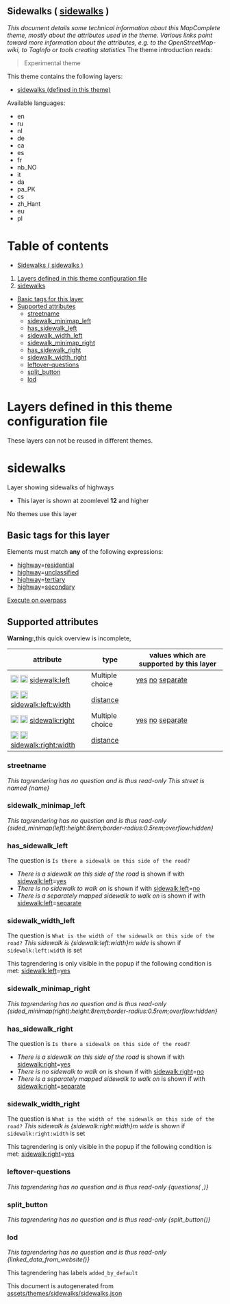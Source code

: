 [//]: # (WARNING: this file is automatically generated. Please find the sources at the bottom and edit those sources)

## Sidewalks ( [sidewalks](https://mapcomplete.org/sidewalks) )
_This document details some technical information about this MapComplete theme, mostly about the attributes used in the theme. Various links point toward more information about the attributes, e.g. to the OpenStreetMap-wiki, to TagInfo or tools creating statistics_
The theme introduction reads:

> Experimental theme

This theme contains the following layers:


 - [sidewalks (defined in this theme)](#sidewalks)


Available languages:


 - en
 - ru
 - nl
 - de
 - ca
 - es
 - fr
 - nb_NO
 - it
 - da
 - pa_PK
 - cs
 - zh_Hant
 - eu
 - pl


# Table of contents

  - [Sidewalks ( sidewalks )](#sidewalks-(-sidewalks-))
1. [Layers defined in this theme configuration file](#layers-defined-in-this-theme-configuration-file)
2. [sidewalks](#sidewalks)
  - [Basic tags for this layer](#basic-tags-for-this-layer)
  - [Supported attributes](#supported-attributes)
    + [streetname](#streetname)
    + [sidewalk_minimap_left](#sidewalk_minimap_left)
    + [has_sidewalk_left](#has_sidewalk_left)
    + [sidewalk_width_left](#sidewalk_width_left)
    + [sidewalk_minimap_right](#sidewalk_minimap_right)
    + [has_sidewalk_right](#has_sidewalk_right)
    + [sidewalk_width_right](#sidewalk_width_right)
    + [leftover-questions](#leftover-questions)
    + [split_button](#split_button)
    + [lod](#lod)

# Layers defined in this theme configuration file
These layers can not be reused in different themes.
# sidewalks




Layer showing sidewalks of highways






 - This layer is shown at zoomlevel **12** and higher



No themes use this layer

## Basic tags for this layer

Elements must match **any** of the following expressions:

 - <a href='https://wiki.openstreetmap.org/wiki/Key:highway' target='_blank'>highway</a>=<a href='https://wiki.openstreetmap.org/wiki/Tag:highway%3Dresidential' target='_blank'>residential</a>
 - <a href='https://wiki.openstreetmap.org/wiki/Key:highway' target='_blank'>highway</a>=<a href='https://wiki.openstreetmap.org/wiki/Tag:highway%3Dunclassified' target='_blank'>unclassified</a>
 - <a href='https://wiki.openstreetmap.org/wiki/Key:highway' target='_blank'>highway</a>=<a href='https://wiki.openstreetmap.org/wiki/Tag:highway%3Dtertiary' target='_blank'>tertiary</a>
 - <a href='https://wiki.openstreetmap.org/wiki/Key:highway' target='_blank'>highway</a>=<a href='https://wiki.openstreetmap.org/wiki/Tag:highway%3Dsecondary' target='_blank'>secondary</a>

[Execute on overpass](http://overpass-turbo.eu/?Q=%5Bout%3Ajson%5D%5Btimeout%3A90%5D%3B%28%20%20%20%20nwr%5B%22highway%22%3D%22residential%22%5D%28%7B%7Bbbox%7D%7D%29%3B%0A%20%20%20%20nwr%5B%22highway%22%3D%22unclassified%22%5D%28%7B%7Bbbox%7D%7D%29%3B%0A%20%20%20%20nwr%5B%22highway%22%3D%22tertiary%22%5D%28%7B%7Bbbox%7D%7D%29%3B%0A%20%20%20%20nwr%5B%22highway%22%3D%22secondary%22%5D%28%7B%7Bbbox%7D%7D%29%3B%0A%29%3Bout%20body%3B%3E%3Bout%20skel%20qt%3B)

## Supported attributes

**Warning:**,this quick overview is incomplete,

| attribute | type | values which are supported by this layer |
-----|-----|----- |
| <a target="_blank" href='https://taginfo.openstreetmap.org/keys/sidewalk:left#values'><img src='https://mapcomplete.org/assets/svg/search.svg' height='18px'></a> <a target="_blank" href='https://taghistory.raifer.tech/?#***/sidewalk%3Aleft/'><img src='https://mapcomplete.org/assets/svg/statistics.svg' height='18px'></a> [sidewalk:left](https://wiki.openstreetmap.org/wiki/Key:sidewalk:left) | Multiple choice | [yes](https://wiki.openstreetmap.org/wiki/Tag:sidewalk:left%3Dyes) [no](https://wiki.openstreetmap.org/wiki/Tag:sidewalk:left%3Dno) [separate](https://wiki.openstreetmap.org/wiki/Tag:sidewalk:left%3Dseparate) |
| <a target="_blank" href='https://taginfo.openstreetmap.org/keys/sidewalk:left:width#values'><img src='https://mapcomplete.org/assets/svg/search.svg' height='18px'></a> <a target="_blank" href='https://taghistory.raifer.tech/?#***/sidewalk%3Aleft%3Awidth/'><img src='https://mapcomplete.org/assets/svg/statistics.svg' height='18px'></a> [sidewalk:left:width](https://wiki.openstreetmap.org/wiki/Key:sidewalk:left:width) | [distance](../SpecialInputElements.md#distance) |  |
| <a target="_blank" href='https://taginfo.openstreetmap.org/keys/sidewalk:right#values'><img src='https://mapcomplete.org/assets/svg/search.svg' height='18px'></a> <a target="_blank" href='https://taghistory.raifer.tech/?#***/sidewalk%3Aright/'><img src='https://mapcomplete.org/assets/svg/statistics.svg' height='18px'></a> [sidewalk:right](https://wiki.openstreetmap.org/wiki/Key:sidewalk:right) | Multiple choice | [yes](https://wiki.openstreetmap.org/wiki/Tag:sidewalk:right%3Dyes) [no](https://wiki.openstreetmap.org/wiki/Tag:sidewalk:right%3Dno) [separate](https://wiki.openstreetmap.org/wiki/Tag:sidewalk:right%3Dseparate) |
| <a target="_blank" href='https://taginfo.openstreetmap.org/keys/sidewalk:right:width#values'><img src='https://mapcomplete.org/assets/svg/search.svg' height='18px'></a> <a target="_blank" href='https://taghistory.raifer.tech/?#***/sidewalk%3Aright%3Awidth/'><img src='https://mapcomplete.org/assets/svg/statistics.svg' height='18px'></a> [sidewalk:right:width](https://wiki.openstreetmap.org/wiki/Key:sidewalk:right:width) | [distance](../SpecialInputElements.md#distance) |  |




### streetname

_This tagrendering has no question and is thus read-only_
*This street is named {name}*




### sidewalk_minimap_left

_This tagrendering has no question and is thus read-only_
*{sided_minimap(left):height:8rem;border-radius:0.5rem;overflow:hidden}*




### has_sidewalk_left

The question is `Is there a sidewalk on this side of the road?`



 -  *There is a sidewalk on this side of the road* is shown if with <a href='https://wiki.openstreetmap.org/wiki/Key:sidewalk:left' target='_blank'>sidewalk:left</a>=<a href='https://wiki.openstreetmap.org/wiki/Tag:sidewalk:left%3Dyes' target='_blank'>yes</a>
 -  *There is no sidewalk to walk on* is shown if with <a href='https://wiki.openstreetmap.org/wiki/Key:sidewalk:left' target='_blank'>sidewalk:left</a>=<a href='https://wiki.openstreetmap.org/wiki/Tag:sidewalk:left%3Dno' target='_blank'>no</a>
 -  *There is a separately mapped sidewalk to walk on* is shown if with <a href='https://wiki.openstreetmap.org/wiki/Key:sidewalk:left' target='_blank'>sidewalk:left</a>=<a href='https://wiki.openstreetmap.org/wiki/Tag:sidewalk:left%3Dseparate' target='_blank'>separate</a>





### sidewalk_width_left

The question is `What is the width of the sidewalk on this side of the road?`
*This sidewalk is {sidewalk:left:width}m wide* is shown if `sidewalk:left:width` is set

This tagrendering is only visible in the popup if the following condition is met: <a href='https://wiki.openstreetmap.org/wiki/Key:sidewalk:left' target='_blank'>sidewalk:left</a>=<a href='https://wiki.openstreetmap.org/wiki/Tag:sidewalk:left%3Dyes' target='_blank'>yes</a>


### sidewalk_minimap_right

_This tagrendering has no question and is thus read-only_
*{sided_minimap(right):height:8rem;border-radius:0.5rem;overflow:hidden}*




### has_sidewalk_right

The question is `Is there a sidewalk on this side of the road?`



 -  *There is a sidewalk on this side of the road* is shown if with <a href='https://wiki.openstreetmap.org/wiki/Key:sidewalk:right' target='_blank'>sidewalk:right</a>=<a href='https://wiki.openstreetmap.org/wiki/Tag:sidewalk:right%3Dyes' target='_blank'>yes</a>
 -  *There is no sidewalk to walk on* is shown if with <a href='https://wiki.openstreetmap.org/wiki/Key:sidewalk:right' target='_blank'>sidewalk:right</a>=<a href='https://wiki.openstreetmap.org/wiki/Tag:sidewalk:right%3Dno' target='_blank'>no</a>
 -  *There is a separately mapped sidewalk to walk on* is shown if with <a href='https://wiki.openstreetmap.org/wiki/Key:sidewalk:right' target='_blank'>sidewalk:right</a>=<a href='https://wiki.openstreetmap.org/wiki/Tag:sidewalk:right%3Dseparate' target='_blank'>separate</a>





### sidewalk_width_right

The question is `What is the width of the sidewalk on this side of the road?`
*This sidewalk is {sidewalk:right:width}m wide* is shown if `sidewalk:right:width` is set

This tagrendering is only visible in the popup if the following condition is met: <a href='https://wiki.openstreetmap.org/wiki/Key:sidewalk:right' target='_blank'>sidewalk:right</a>=<a href='https://wiki.openstreetmap.org/wiki/Tag:sidewalk:right%3Dyes' target='_blank'>yes</a>


### leftover-questions

_This tagrendering has no question and is thus read-only_
*{questions( ,)}*




### split_button

_This tagrendering has no question and is thus read-only_
*{split_button()}*




### lod

_This tagrendering has no question and is thus read-only_
*{linked_data_from_website()}*


This tagrendering has labels 
`added_by_default`


This document is autogenerated from [assets/themes/sidewalks/sidewalks.json](https://github.com/pietervdvn/MapComplete/blob/develop/assets/themes/sidewalks/sidewalks.json)
